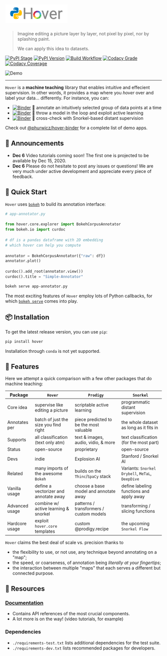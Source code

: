 # ![Hover](docs/images/Hover-logo-title.PNG)

> Imagine editing a picture layer by layer, not pixel by pixel, nor by splashing paint.
> 
> We can apply this idea to datasets.

[![PyPI Stage](https://img.shields.io/pypi/status/hover?style=for-the-badge)](https://pypi.org)
[![PyPI Version](https://img.shields.io/pypi/v/hover?style=for-the-badge)](https://pypi.org)
[![Build Workflow](https://img.shields.io/github/workflow/status/phurwicz/hover/python-package?style=for-the-badge)](https://github.com/features/actions)
[![Codacy Grade](https://img.shields.io/codacy/grade/689827d9077b43ac8721c7658d122d1a?style=for-the-badge)](https://www.codacy.com)
[![Codacy Coverage](https://img.shields.io/codacy/coverage/689827d9077b43ac8721c7658d122d1a/main?style=for-the-badge)](https://www.codacy.com)

![Demo](docs/images/app-active-learning.gif)

----

`Hover` is a **machine teaching** library that enables intuitive and effecient supervision. In other words, it provides a map where you _hover_ over and label your data... differently. For instance, you can:

-   [![Binder](https://mybinder.org/badge_logo.svg)](https://mybinder.org/v2/gh/phurwicz/hover-binder/master?urlpath=/proxy/5006/app-simple-annotator) :seedling: annotate an intuitively selected group of data points at a time
-   [![Binder](https://mybinder.org/badge_logo.svg)](https://mybinder.org/v2/gh/phurwicz/hover-binder/master?urlpath=/proxy/5006/app-active-learning) :ferris_wheel: throw a model in the loop and exploit active learning
-   [![Binder](https://mybinder.org/badge_logo.svg)](https://mybinder.org/v2/gh/phurwicz/hover-binder/master?urlpath=/proxy/5006/app-snorkel-annotator) :whale: cross-check with Snorkel-based distant supervision

Check out [@phurwicz/hover-binder](https://github.com/phurwicz/hover-binder) for a complete list of demo apps.

## :flags: Announcements

-   **Dec 6** Video tutorials coming soon! The first one is projected to be available by Dec 15, 2020.
-   **Dec 6** Please do not hesitate to post any issues or questions! We are very much under active development and appreciate every piece of feedback.

## :flight_departure: Quick Start

`Hover` uses [`bokeh`](https://bokeh.org) to build its annotation interface:

```python
# app-annotator.py

from hover.core.explorer import BokehCorpusAnnotator
from bokeh.io import curdoc

# df is a pandas dataframe with 2D embedding
# which hover can help you compute

annotator = BokehCorpusAnnotator({"raw": df})
annotator.plot()

curdoc().add_root(annotator.view())
curdoc().title = "Simple-Annotator"
```

```bash
bokeh serve app-annotator.py
```

The most exciting features of `Hover` employ lots of Python callbacks, for which [`bokeh serve`](https://docs.bokeh.org/en/latest/docs/user_guide/server.html) comes into play.

## :package: Installation

To get the latest release version, you can use `pip`:

```bash
pip install hover
```

Installation through `conda` is not yet supported.

## :flamingo: Features

Here we attempt a quick comparison with a few other packages that do machine teaching:

Package        | `Hover`                               | `Prodigy`                               | `Snorkel`
-------------- | ------------------------------------- | --------------------------------------- | -------------------------
Core idea      | supervise like editing a picture      | scriptable active learning              | programmatic distant supervision
Annotates per  | batch of just the size you find right | piece predicted to be the most valuable | the whole dataset as long as it fits in
Supports       | all classification (text only atm)    | text & images, audio, vidio, & more     | text classification (for the most part)
Status         | open-source                           | proprietary                             | open-source
Devs           | indie                                 | Explosion AI                            | Stanford / Snorkel AI
Related        | many imports of the awesome `Bokeh`   | builds on the `Thinc`/`SpaCy` stack     | Variants: `Snorkel Drybell`, `MeTaL`, `DeepDive`
Vanilla usage  | define a vectorizer and annotate away | choose a base model and annotate away   | define labeling functions and apply away
Advanced usage | combine w/ active learning & snorkel  | patterns / transformers / custom models | transforming / slicing functions
Hardcore usage | exploit `hover.core` templates        | custom @prodigy.recipe                  | the upcoming `Snorkel Flow`

`Hover` claims the best deal of scale vs. precision thanks to

-   the flexibility to use, or not use, any technique beyond annotating on a "map";
-   the speed, or coarseness, of annotation being _literally at your fingertips_;
-   the interaction between multiple "maps" that each serves a different but connected purpose.

## :book: Resources

### [Documentation](https://phurwicz.github.io/hover/)

-   Contains API references of the most crucial components.
-   A lot more is on the way! (video tutorials, for example)

### Dependencies

-   `./requirements-test.txt` lists additional dependencies for the test suite.
-   `./requirements-dev.txt` lists recommended packages for developers.
